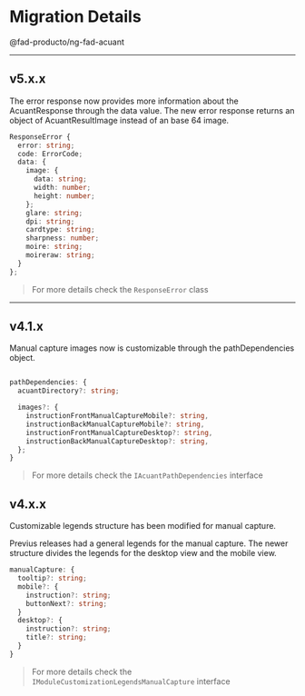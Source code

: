 # Migration Details 
@fad-producto/ng-fad-acuant

---
## v5.x.x

The error response now provides more information about the AcuantResponse through the data value. The new error response returns an object of AcuantResultImage instead of an base 64 image.
``` ts
ResponseError {
  error: string;
  code: ErrorCode;
  data: {
    image: {
      data: string;
      width: number;
      height: number;
    };
    glare: string;
    dpi: string;
    cardtype: string;
    sharpness: number;
    moire: string;
    moireraw: string;
  }
};
``` 

> For more details check the `ResponseError` class

---
## v4.1.x

Manual capture images now is customizable through the pathDependencies object.

``` ts

pathDependencies: {
  acuantDirectory?: string;

  images?: {
    instructionFrontManualCaptureMobile?: string,
    instructionBackManualCaptureMobile?: string,
    instructionFrontManualCaptureDesktop?: string,
    instructionBackManualCaptureDesktop?: string,
  };
}
```

> For more details check the `IAcuantPathDependencies` interface

## v4.x.x

Customizable legends structure has been modified for manual capture.

Previus releases had a general legends for the manual capture. The newer structure divides the legends for the desktop view and the mobile view.
``` ts
manualCapture: {
  tooltip?: string;
  mobile?: {
    instruction?: string;
    buttonNext?: string;
  }
  desktop?: {
    instruction?: string;
    title?: string;
  }
}
```

> For more details check the `IModuleCustomizationLegendsManualCapture` interface
